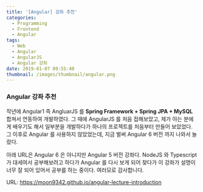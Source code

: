 ```yaml
---
title: '[Angular] 강좌 추천'
categories:
  - Programming
  - Frontend
  - Angular
tags:
  - Web
  - Angular
  - AngularJS
  - Angular 강좌
date: 2019-01-07 09:55:40
thumbnail: /images/thumbnail/angular.png
---
```


### Angular 강좌 추천

작년에 Angular1 즉 AngluarJS 를 **Spring Framework + Spring JPA + MySQL** 합쳐서 연동하여 개발하였다. 그 때에 AngularJS 를 처음 접해보았고, 제가 아는 분에게 배우기도 해서 일부분을 개발하다가 하나의 프로젝트를 처음부터 만들어 보았었다. 그 이후로 Angular 를 사용하지 않았었는데, 지금 벌써 Angular 6 버전 까지 나와서 놀랐다.

아래 URL은 Angular 6 은 아니지만 Angular 5 버전 강좌다. NodeJS 와 Typescript 가 대세여서 공부해보려고 하다가 Angular 를 다시 보게 되어 찾다가 이 강좌가 설명이 너무 잘 되어 있어서 공부를 하는 중이다. 여러모로 감사합니다.

URL: <https://moon9342.github.io/angular-lecture-introduction>
